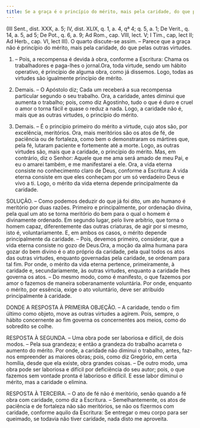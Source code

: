 ```yaml
---
title: Se a graça é o princípio do mérito, mais pela caridade, do que pelas outras virtudes
---
```


(III Sent., dist. XXX, a. 5; IV, dist. XLIX, q. 1, a. 4, qª 4; q. 5, a. 1; De Verit., q. 14, a. 5, ad 5; De Pot., q. 6, a. 9; Ad Rom., cap. VIII, lect. V; I Tim., cap, lect II; Ad Herb., cap. VI, lect III).
  O quarto discute-se assim. – Parece que a graça não é princípio do mérito, mais pela caridade, do que pelas outras virtudes.  

1. – Pois, a recompensa é devida à obra, conforme a Escritura: Chama os trabalhadores e paga-lhes o jornal.Ora, toda virtude, sendo um hábito operativo, é princípio de alguma obra, como já dissemos. Logo, todas as virtudes são igualmente princípio de mérito.  

2. Demais. – O Apóstolo diz; Cada um receberá a sua recompensa particular segundo o seu trabalho. Ora, a caridade, antes diminui que aumenta o trabalho; pois, como diz Agostinho, tudo o que é duro e cruel o amor o torna fácil e quase o reduz a nada. Logo, a caridade não é, mais que as outras virtudes, o princípio do mérito.  

3. Demais. – É o princípio primeiro do mérito a virtude, cujo atos são, por excelência, meritórios. Ora, mais meritórios são os atos de fé, de paciência ou de fortaleza, como bem o demonstraram os mártires que, pela fé, lutaram paciente e fortemente até a morte. Logo, as outras virtudes são, mais que a caridade, o princípio do mérito.  Mas, em contrário, diz o Senhor: Aquele que me ama será amado de meu Pai, e eu o amarei também, e me manifestarei a ele. Ora, a vida eterna consiste no conhecimento claro de Deus, conforme a Escritura: A vida eterna consiste em que eles conheçam por um só verdadeiro Deus e vivo a ti. Logo, o mérito da vida eterna depende principalmente da caridade.  

SOLUÇÃO. – Como podemos deduzir do que já foi dito, um ato humano é meritório por duas razões. Primeiro e principalmente, por ordenação divina, pela qual um ato se torna meritório do bem para o qual o homem é divinamente ordenado. Em segundo lugar, pelo livre arbítrio, que torna o homem capaz, diferentemente das outras criaturas, de agir por si mesmo, isto é, voluntariamente. E, em ambos os casos, o mérito depende principalmente da caridade. – Pois, devemos primeiro, considerar, que a vida eterna consiste no gozo de Deus.Ora, a moção da alma humana para gozar do bem divino é o ato próprio da caridade, pela qual todos os atos das outras virtudes, enquanto governadas pela caridade, se ordenam para tal fim. Por onde, o mérito da vida eterna pertence, primeiramente, à caridade e, secundariamente, às outras virtudes, enquanto a caridade lhes governa os atos. – Do mesmo modo, como é manifesto, o que fazemos por amor o fazemos de maneira soberanamente voluntária. Por onde, enquanto o mérito, por essência, exige o ato voluntário, deve ser atribuído principalmente à caridade.  

DONDE A RESPOSTA À PRIMEIRA OBJEÇÃO. – A caridade, tendo o fim último como objeto, move as outras virtudes a agirem. Pois, sempre, o hábito concernente ao fim governa os concernentes aos meios, como do sobredito se colhe.  

RESPOSTA À SEGUNDA. – Uma obra pode ser laboriosa e difícil, de dois modos. – Pela sua grandeza; e então a grandeza do trabalho acarreta o aumento do mérito. Por onde, a caridade não diminui o trabalho, antes, faz-nos empreender as maiores obras; pois, como diz Gregório, em certa homília, desde que ela existe, obra grandes coisas. – De outro modo, uma obra pode ser laboriosa e difícil por deficiência do seu autor; pois, o que fazemos sem vontade pronta é laborioso e difícil. E esse labor diminui o mérito, mas a caridade o elimina.  

RESPOSTA À TERCEIRA. – O ato de fé não é meritório, senão quando a fé obra com caridade, como diz a Escritura. – Semelhantemente, os atos de paciência e de fortaleza não são meritórios, se não os fizermos com caridade, conforme aquilo da Escritura: Se entregar o meu corpo para ser queimado, se todavia não tiver caridade, nada disto me aproveita.